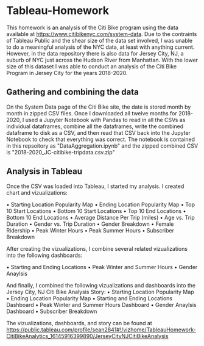 # Tableau-Homework

This homework is an analysis of the Citi Bike program using the data available at https://www.citibikenyc.com/system-data. Due to the contraints of Tableau Public and the shear size of the data set involved, I was unable to do a meaningful analysis of the NYC data, at least with anything current. However, in the data repository there is also data for Jersey City, NJ, a suburb of NYC just across the Hudson River from Manhattan. With the lower size of this dataset I was able to conduct an analysis of the Citi Bike Program in Jersey City for the years 2018-2020.

## Gathering and combining the data
On the System Data page of the Citi Bike site, the date is stored month by month in zipped CSV files. Once I downloaded all twelve months for 2018-2020, I used a Jupyter Notebook with Pandas to read in all the CSVs as individual dataframes, combine all the dataframes, write the combined dataframe to disk as a CSV, and then read that CSV back into the Jupyter Notebook to check that everything was correct. The notebook is contained in this repsoitory as "DataAggregation.ipynb" and the zipped combined CSV is "2018-2020_JC-citibike-tripdata.csv.zip"

## Analysis in Tableau
Once the CSV was loaded into Tableau, I started my analysis. I created chart and vizualizations:

• Starting Location Popularity Map
• Ending Location Popularity Map
• Top 10 Start Locations
• Bottom 10 Start Locations
• Top 10 End Locations
• Bottom 10 End Locations
• Average Distance Per Trip (miles)
• Age vs. Trip Duration
• Gender vs. Trip Duration
• Gender Breakdown
• Female Ridership
• Peak Winter Hours
• Peak Summer Hours
• Subscriber Breakdown

After creating the vizualizations, I combine several related vizualizations into the following dashboards: 

• Starting and Ending Locations
• Peak Winter and Summer Hours
• Gender Anaylsis

And finally, I combined the following vizualizations and dashboards into the Jersey City, NJ Citi Bike Analysis Story:
• Starting Location Popularity Map
• Ending Location Popularity Map
• Starting and Ending Locations Dashboard
• Peak Winter and Summer Hours Dashboard
• Gender Anaylsis Dashboard
• Subscriber Breakdown

The vizualizations, dashboards, and story can be found at https://public.tableau.com/profile/sean2841#!/vizhome/TableauHomework-CitiBikeAnalytics_16145916399890/JerseyCityNJCitiBikeAnalysis


